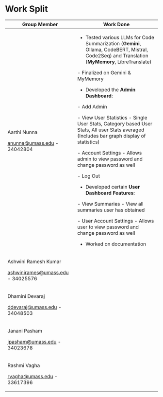 # Work Split

| Group Member | Work Done |
| ----- | ----- |
| <p>Aarthi Nunna</p><p>[﻿anunna@umass.edu](mailto:anunna@umass.edu) - 34042804</p> | <ul><li>Tested various LLMs for Code Summarization (**Gemini**, Ollama, CodeBERT, Mistral, Code2Seq) and Translation (**MyMemory**, LibreTranslate)</li></ul><p>- Finalized on Gemini & MyMemory</p><ul><li>Developed the **Admin Dashboard**:</li></ul><p>- Add Admin </p><p>- View User Statistics - Single User Stats,  Category based User Stats, All user Stats averaged (Includes bar graph display of statistics) </p><p>- Account Settings - Allows admin to view password and change password as well</p><p>- Log Out</p><ul><li>Developed certain **User Dashboard Features:**</li></ul><p>- View Summaries - View all summaries user has obtained</p><p>- User Account Settings - Allows user to view password and change password as well</p><ul><li>Worked on documentation</li></ul> |
| <p>Ashwini Ramesh Kumar</p><p>[﻿ashwinirames@umass.edu](mailto:ashwinirames@umass.edu) - 34025576</p> |  |
| <p>Dhamini Devaraj</p><p>[﻿ddevaraj@umass.edu](mailto:ddevaraj@umass.edu) - 34048503</p> |  |
| <p>Janani Pasham</p><p>[﻿jpasham@umass.edu](mailto:jpasham@umass.edu)  - 34023678</p> |  |
| <p>Rashmi Vagha</p><p>[﻿rvagha@umass.edu](mailto:rvagha@umass.edu) - 33617396</p> |  |


